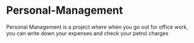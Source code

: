 # Personal-Management
Personal Management is a project where when you go out for office work, you can write down your expenses and check your petrol charges
